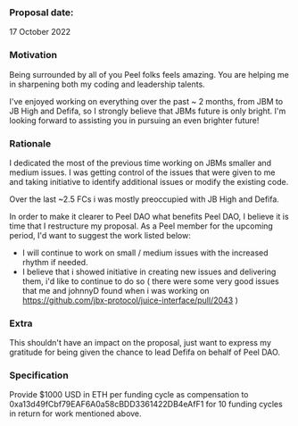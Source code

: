 ### **Proposal date:**

17 October 2022

### **Motivation**

Being surrounded by all of you Peel folks feels amazing. You are helping me in sharpening both my coding and leadership talents.

I've enjoyed working on everything over the past ~ 2 months, from JBM to JB High and Defifa, so I strongly believe that JBMs future is only bright.
I'm looking forward to assisting you in pursuing an even brighter future!

### **Rationale**

I dedicated the most of the previous time working on JBMs smaller and medium issues.
I was getting control of the issues that were given to me and taking initiative to identify additional issues or modify the existing code.

Over the last ~2.5 FCs i was mostly preoccupied with JB High and Defifa.

In order to make it clearer to Peel DAO what benefits Peel DAO, I believe it is time that I restructure my proposal.
As a Peel member for the upcoming period, I'd want to suggest the work listed below:

- I will continue to work on small / medium issues with the increased rhythm if needed.
- I believe that i showed initiative in creating new issues and delivering them, i'd like to continue to do so ( there were some very good issues that me and johnnyD found when i was working on https://github.com/jbx-protocol/juice-interface/pull/2043 )

### **Extra**

This shouldn't have an impact on the proposal, just want to express my gratitude for being given the chance to lead Defifa on behalf of Peel DAO.

### **Specification**

Provide $1000 USD in ETH per funding cycle as compensation to 0xa13d49fCbf79EAF6A0a58cBDD3361422DB4eAfF1 for 10 funding cycles in return for work mentioned above.
